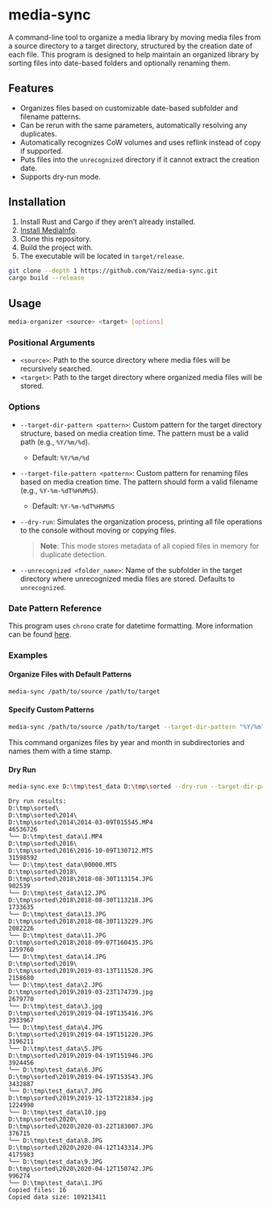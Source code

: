 # media-sync

A command-line tool to organize a media library by moving media files from a source directory to a target directory, 
structured by the creation date of each file. This program is designed to help maintain an organized library by sorting 
files into date-based folders and optionally renaming them.

## Features

- Organizes files based on customizable date-based subfolder and filename patterns.
- Can be rerun with the same parameters, automatically resolving any duplicates.
- Automatically recognizes CoW volumes and uses reflink instead of copy if supported.
- Puts files into the `unrecognized` directory if it cannot extract the creation date.
- Supports dry-run mode.


## Installation

1. Install Rust and Cargo if they aren’t already installed.
2. [Install MediaInfo](https://github.com/Vaiz/mediameta/blob/master/mediainfo.md).
3. Clone this repository.
4. Build the project with.
5. The executable will be located in `target/release`.

```bash
git clone --depth 1 https://github.com/Vaiz/media-sync.git
cargo build --release
```

## Usage

```bash
media-organizer <source> <target> [options]
```

### Positional Arguments

- `<source>`: Path to the source directory where media files will be recursively searched.
- `<target>`: Path to the target directory where organized media files will be stored.

### Options

- `--target-dir-pattern <pattern>`: Custom pattern for the target directory structure, based on media creation time. The
pattern must be a valid path (e.g., `%Y/%m/%d`).
    - Default: `%Y/%m/%d`

- `--target-file-pattern <pattern>`: Custom pattern for renaming files based on media creation time. The pattern should
form a valid filename (e.g., `%Y-%m-%dT%H%M%S`).
    - Default: `%Y-%m-%dT%H%M%S`

- `--dry-run`: Simulates the organization process, printing all file operations to the console without moving or copying
files. 
  >**Note**: This mode stores metadata of all copied files in memory for duplicate detection.

- `--unrecognized <folder_name>`: Name of the subfolder in the target directory where unrecognized media files are
  stored. Defaults to `unrecognized`.

### Date Pattern Reference

This program uses `chrono` crate for datetime formatting. More information can be found 
[here](https://docs.rs/chrono/0.4.38/chrono/format/strftime/index.html).

### Examples

#### Organize Files with Default Patterns

```bash
media-sync /path/to/source /path/to/target
```

#### Specify Custom Patterns

```bash
media-sync /path/to/source /path/to/target --target-dir-pattern "%Y/%m" --target-file-pattern "%H%M"
```

This command organizes files by year and month in subdirectories and names them with a time stamp.

#### Dry Run

```bash
media-sync.exe D:\tmp\test_data D:\tmp\sorted --dry-run --target-dir-pattern %Y`
```
```
Dry run results:
D:\tmp\sorted\
D:\tmp\sorted\2014\
D:\tmp\sorted\2014\2014-03-09T015545.MP4                       46536726
╰── D:\tmp\test_data\1.MP4
D:\tmp\sorted\2016\
D:\tmp\sorted\2016\2016-10-09T130712.MTS                       31598592
╰── D:\tmp\test_data\00000.MTS
D:\tmp\sorted\2018\
D:\tmp\sorted\2018\2018-08-30T113154.JPG                         902539
╰── D:\tmp\test_data\12.JPG
D:\tmp\sorted\2018\2018-08-30T113218.JPG                        1733635
╰── D:\tmp\test_data\13.JPG
D:\tmp\sorted\2018\2018-08-30T113229.JPG                        2082226
╰── D:\tmp\test_data\11.JPG
D:\tmp\sorted\2018\2018-09-07T160435.JPG                        1259760
╰── D:\tmp\test_data\14.JPG
D:\tmp\sorted\2019\
D:\tmp\sorted\2019\2019-03-13T111520.JPG                        2158680
╰── D:\tmp\test_data\2.JPG
D:\tmp\sorted\2019\2019-03-23T174739.jpg                        2679770
╰── D:\tmp\test_data\3.jpg
D:\tmp\sorted\2019\2019-04-19T135416.JPG                        2933967
╰── D:\tmp\test_data\4.JPG
D:\tmp\sorted\2019\2019-04-19T151220.JPG                        3196211
╰── D:\tmp\test_data\5.JPG
D:\tmp\sorted\2019\2019-04-19T151946.JPG                        3924456
╰── D:\tmp\test_data\6.JPG
D:\tmp\sorted\2019\2019-04-19T153543.JPG                        3432887
╰── D:\tmp\test_data\7.JPG
D:\tmp\sorted\2019\2019-12-13T221834.jpg                        1224990
╰── D:\tmp\test_data\10.jpg
D:\tmp\sorted\2020\
D:\tmp\sorted\2020\2020-03-22T183007.JPG                         376715
╰── D:\tmp\test_data\8.JPG
D:\tmp\sorted\2020\2020-04-12T143314.JPG                        4175983
╰── D:\tmp\test_data\9.JPG
D:\tmp\sorted\2020\2020-04-12T150742.JPG                         996274
╰── D:\tmp\test_data\1.JPG
Copied files: 16
Copied data size: 109213411
```